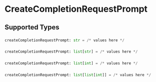 # CreateCompletionRequestPrompt


## Supported Types

### 

```python
createCompletionRequestPrompt: str = /* values here */
```

### 

```python
createCompletionRequestPrompt: list[str] = /* values here */
```

### 

```python
createCompletionRequestPrompt: list[int] = /* values here */
```

### 

```python
createCompletionRequestPrompt: list[list[int]] = /* values here */
```

